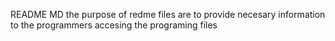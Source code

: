 README MD
the purpose of redme files are to provide necesary information to the programmers accesing the programing files
